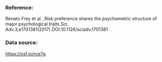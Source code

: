 ### Reference:

Renato Frey et al. ,Risk preference shares the psychometric structure of major psychological traits.Sci. Adv.3,e1701381(2017).DOI:10.1126/sciadv.1701381 

### Data source:

https://osf.io/rce7g. 